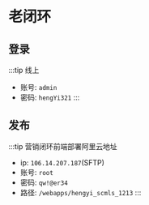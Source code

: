 # 老闭环

## 登录

:::tip 线上

- 账号: `admin`
- 密码: `hengYi321`
  :::

## 发布

:::tip 营销闭环前端部署阿里云地址

- ip: `106.14.207.187`(SFTP)
- 账号: `root`
- 密码: `qw!@er34`
- 路径: `/webapps/hengyi_scmls_1213`
  :::

